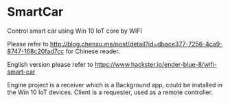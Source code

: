 # SmartCar
Control smart car using Win 10 IoT core by WIFI

Please refer to http://blog.chenxu.me/post/detail?id=dbace377-7256-4ca9-8747-168c20fad7cc for Chinese reader.

English version please refer to https://www.hackster.io/ender-blue-8/wifi-smart-car


Engine project is a receiver which is a Background app, could be installed in the Win 10 IoT devices.
Client is a requester, used as a remote controller.
